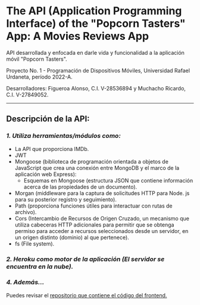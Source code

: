 # The API (Application Programming Interface) of the "Popcorn Tasters" App: A Movies Reviews App

API desarrollada y enfocada en darle vida y funcionalidad a la aplicación móvil "Popcorn Tasters". 

Proyecto No. 1 - Programación de Dispositivos Móviles, Universidad Rafael Urdaneta, período 2022-A.

Desarrolladores: Figueroa Alonso, C.I. V-28536894 y Muchacho Ricardo, C.I. V-27849052.

---

## **Descripción de la API:**


### *1. Utiliza herramientas/módulos como:*
- La API que proporciona IMDb.
- JWT
- Mongoose (biblioteca de programación orientada a objetos de JavaScript que crea una conexión entre MongoDB y el marco de la aplicación web Express):
    - Esquemas en Mongoose (estructura JSON que contiene información acerca de las propiedades de un documento).
- Morgan (middleware para la captura de solicitudes HTTP para Node. js para su posterior registro y seguimiento).
- Path (proporciona funciones útiles para interactuar con rutas de archivo).
- Cors (Intercambio de Recursos de Origen Cruzado, un mecanismo que utiliza cabeceras HTTP adicionales para permitir que se obtenga permiso para acceder a recursos seleccionados desde un servidor, en un origen distinto (dominio) al que pertenece).	
- fs (File system).


### *2. Heroku como motor de la aplicación (El servidor se encuentra en la nube).*


### *4. Además...*
Puedes revisar el [repositorio que contiene el código del frontend.](https://github.com/alonfigue/popcorntasters)
